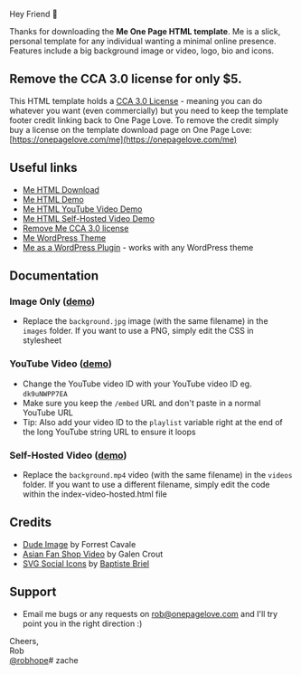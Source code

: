 Hey Friend 👋

Thanks for downloading the **Me One Page HTML template**. Me is a slick, personal template for any individual wanting a minimal online presence. Features include a big background image or video, logo, bio and icons.

## Remove the CCA 3.0 license for only $5.
This HTML template holds a [CCA 3.0 License](https://creativecommons.org/licenses/by/3.0/) - meaning you can do whatever you want (even commercially) but you need to keep the template footer credit linking back to One Page Love. To remove the credit simply buy a license on the template download page on One Page Love:
[https://onepagelove.com/me](https://onepagelove.com/me)

## Useful links
- [Me HTML Download](https://onepagetemplates.com/download/me-html)
- [Me HTML Demo](https://demos.onepagetemplates.com/html/me/)
- [Me HTML YouTube Video Demo](https://demos.onepagelove.com/html/me/index-youtube.html)
- [Me HTML Self-Hosted Video Demo](https://demos.onepagelove.com/html/me/index-video-hosted.html)
- [Remove Me CCA 3.0 license](https://onepagelove.com/me) 
- [Me WordPress Theme](https://onepagelove.com/fullsingle-me)
- [Me as a WordPress Plugin](https://onepagelove.com/go/fullsingle) - works with any WordPress theme

## Documentation

### Image Only ([demo](https://demos.onepagelove.com/html/me/))
- Replace the `background.jpg` image (with the same filename) in the `images` folder. If you want to use a PNG, simply edit the CSS in stylesheet

### YouTube Video ([demo](https://demos.onepagelove.com/html/me/index-youtube.html))
- Change the YouTube video ID with your YouTube video ID eg. `dk9uNWPP7EA`
- Make sure you keep the `/embed` URL and don't paste in a normal YouTube URL
- Tip: Also add your video ID to the `playlist` variable right at the end of the long YouTube string URL to ensure it loops

### Self-Hosted Video ([demo](https://demos.onepagelove.com/html/me/index-video-hosted.html))
- Replace the `background.mp4` video (with the same filename) in the `videos` folder. If you want to use a different filename, simply edit the code within the index-video-hosted.html file

## Credits
- [Dude Image](https://unsplash.com/photos/sok0YssrV5g) by Forrest Cavale
- [Asian Fan Shop Video](http://www.wedistill.io/videos/c0195-1-1) by Galen Crout
- [SVG Social Icons](http://svgicons.sparkk.fr/) by [Baptiste Briel](https://twitter.com/BaptisteBriel)

## Support
- Email me bugs or any requests on [rob@onepagelove.com](mailto:rob@onepagelove.com) and I'll try point you in the right direction :)

Cheers,  
Rob  
[@robhope](https://twitter.com/robhope)# zache
